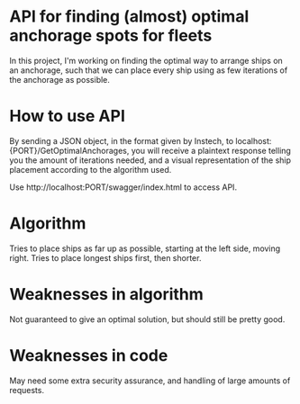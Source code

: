 # API for finding (almost) optimal anchorage spots for fleets
In this project, I'm working on finding the optimal way to arrange ships on an anchorage, such that we can place every ship using as few iterations of the anchorage as possible.

# How to use API

By sending a JSON object, in the format given by Instech, to localhost:{PORT}/GetOptimalAnchorages, you will receive a plaintext response telling you the amount of iterations needed, and a visual representation of the ship placement according to the algorithm used.

Use http://localhost:PORT/swagger/index.html to access API.

# Algorithm

Tries to place ships as far up as possible, starting at the left side, moving right. Tries to place longest ships first, then shorter.

# Weaknesses in algorithm

Not guaranteed to give an optimal solution, but should still be pretty good. 

# Weaknesses in code

May need some extra security assurance, and handling of large amounts of requests.
